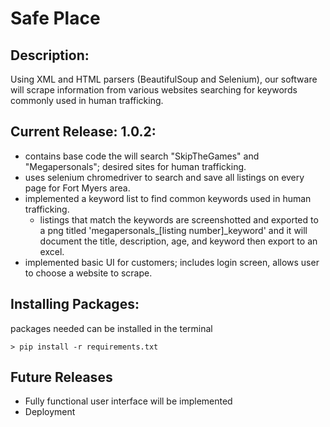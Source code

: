 # Safe Place 
## Description:
Using XML and HTML parsers (BeautifulSoup and Selenium), our software will scrape information from various websites searching for keywords commonly used in human trafficking. 

## Current Release: 1.0.2:
- contains base code the will search "SkipTheGames" and "Megapersonals"; desired sites for human trafficking. 
- uses selenium chromedriver to search and save all listings on every page for Fort Myers area.
- implemented a keyword list to find common keywords used in human trafficking. 
  - listings that match the keywords are screenshotted and exported to a png titled 'megapersonals_[listing number]_keyword' and it will document the title, description, age, and keyword then export to an excel. 
- implemented basic UI for customers; includes login screen, allows user to choose a website to scrape. 

## Installing Packages:
packages needed can be installed in the terminal
```
> pip install -r requirements.txt
```

## Future Releases
- Fully functional user interface will be implemented
- Deployment
